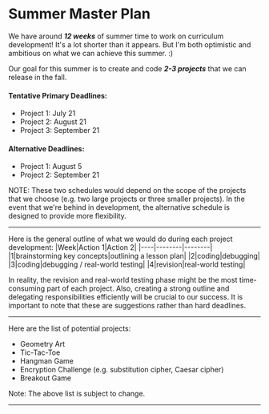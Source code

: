 # Summer Master Plan
We have around ***12 weeks*** of summer time to work on curriculum development! It's a lot shorter than it appears. But I'm both optimistic and ambitious on what we can achieve this summer. :)

Our goal for this summer is to create and code _**2-3 projects**_ that we can release in the fall. 

#### Tentative Primary Deadlines:
* Project 1: July 21
* Project 2: August 21
* Project 3: September 21

#### Alternative Deadlines:
* Project 1: August 5
* Project 2: September 21


NOTE: These two schedules would depend on the scope of the projects that we choose (e.g. two large projects or three smaller projects). In the event that we're behind in development, the alternative schedule is designed to provide more flexibility.

---

Here is the general outline of what we would do during each project development:
|Week|Action 1|Action 2|
|----|--------|--------|
|1|brainstorming key concepts|outlining a lesson plan|
|2|coding|debugging|
|3|coding|debugging / real-world testing|
|4|revision|real-world testing|

In reality, the revision and real-world testing phase might be the most time-consuming part of each project. Also, creating a strong outline and delegating responsibilities efficiently will be crucial to our success. It is important to note that these are suggestions rather than hard deadlines.

---
Here are the list of potential projects:
* Geometry Art
* Tic-Tac-Toe
* Hangman Game
* Encryption Challenge (e.g. substitution cipher, Caesar cipher)
* Breakout Game

Note: The above list is subject to change.

---
